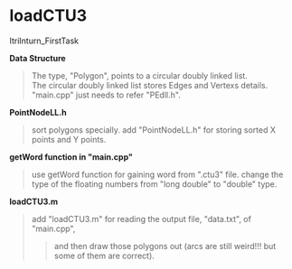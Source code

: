 # loadCTU3
ItriInturn_FirstTask

**Data Structure**
>The type, "Polygon", points to a circular doubly linked list.  
>The circular doubly linked list stores Edges and Vertexs details.
>"main.cpp" just needs to refer "PEdll.h".

**PointNodeLL.h**
>sort polygons specially.
>add "PointNodeLL.h" for storing sorted X points and Y points.

**getWord function in "main.cpp"**
>use getWord function for gaining word from ".ctu3" file.
>change the type of the floating numbers from "long double" to "double" type.

**loadCTU3.m**
>add "loadCTU3.m" for reading the output file, "data.txt", of "main.cpp", 
>>and then draw those polygons out (arcs are still weird!!! but some of them are correct).

 





